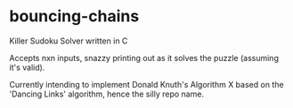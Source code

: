 # bouncing-chains

Killer Sudoku Solver written in C

Accepts nxn inputs, snazzy printing out as it solves the puzzle (assuming it's valid).

Currently intending to implement Donald Knuth's Algorithm X based on the 'Dancing Links' algorithm, hence the silly repo name.
